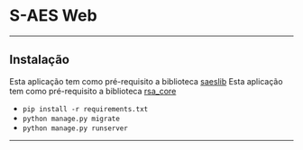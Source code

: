 # S-AES Web #
***

## Instalação ##

Esta aplicação tem como pré-requisito a biblioteca [saeslib](https://github.com/lopeslarissa/saeslib)
Esta aplicação tem como pré-requisito a biblioteca [rsa_core]()

* ``` pip install -r requirements.txt ```
* ``` python manage.py migrate ```
* ``` python manage.py runserver ```

***

